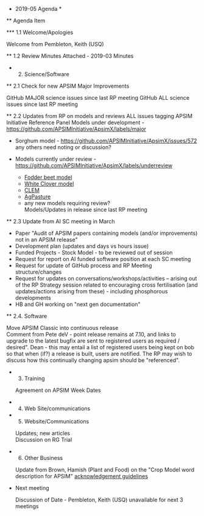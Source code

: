 * 2019-05 Agenda *

** Agenda Item 

*** 1.1 Welcome/Apologies

  Welcome from Pembleton, Keith (USQ)

** 1.2 Review Minutes 
  Attached - 2019-03 Minutes
  
* 2. Science/Software

** 2.1 Check for new APSIM Major Improvements
  
   GitHub MAJOR science issues since last RP meeting 
   GitHub ALL science issues since last RP meeting
   
** 2.2  Updates from RP on models and reviews 
  ALL issues tagging APSIM Initiative Reference Panel
  Models under development - https://github.com/APSIMInitiative/ApsimX/labels/major
  - Sorghum model - https://github.com/APSIMInitiative/ApsimX/issues/572
    any others need noting or discussion?
    
  - Models currently under review -https://github.com/APSIMInitiative/ApsimX/labels/underreview
    - [Fodder beet model](https://github.com/APSIMInitiative/ApsimX/issues/78)
    - [White Clover model](https://github.com/APSIMInitiative/ApsimX/issues/2069)
    - [CLEM](https://github.com/APSIMInitiative/ApsimX/issues/3575)
    - [AgPasture](https://github.com/APSIMInitiative/ApsimX/issues/3689)
    - any new models requiring review?<br>Models/Updates in release since last RP meeting
    
** 2.3  Update from AI SC meeting in March

  - Paper "Audit of APSIM papers containing models (and/or improvements) not in an APSIM release"
  - Development plan  (updates and days vs hours issue)
  - Funded Projects - Stock Model - to be reviewed out of session
  - Request for report on AI funded software position at each SC meeting
  - Request for update of GitHub process and RP Meeting structure/changes
  - Request for updates on conversations/workshops/activities – arising out of the RP Strategy session related to encouraging cross fertilisation  (and updates/actions arising from these) - including phosphorous developments
  - HB and GH working on "next gen documentation"

** 2.4. Software

  Move APSIM Classic into continuous release<br>Comment from Pete deV - point release remains at 7.10, and links to upgrade to the latest bugfix are sent to registered users as required / desired".
  Dean - this may entail a list of registered users being kept on bob so that when (if?) a release is built, users are notified.
  The RP may wish to discuss how this continually changing apsim should be "referenced".

* 3.  Training	
  
  Agreement on APSIM Week Dates
  
* 4. Web Site/communications

* 5. Website/Communications	
  
  Updates; new articles<br>Discussion on RG Trial
  
* 6. Other Business

  Update from Brown, Hamish (Plant and Food) on the "Crop Model word description for APSIM"
  [acknowledgement guidelines](https://github.com/APSIMInitiative/ApsimX/issues/3813#issuecomment-488866569)

* Next meeting

  Discussion of Date - Pembleton, Keith (USQ) unavailable for next 3 meetings
